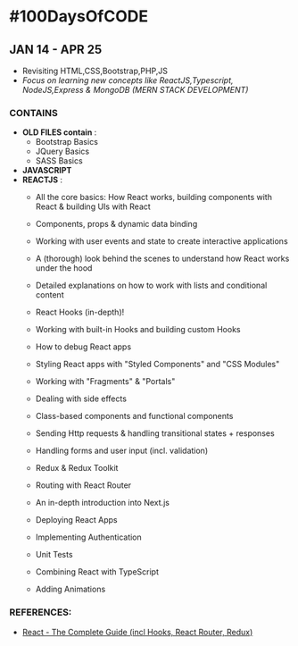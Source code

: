 # #100DaysOfCODE

## JAN 14 - APR 25
- Revisiting HTML,CSS,Bootstrap,PHP,JS
- *Focus on learning new concepts like ReactJS,Typescript, NodeJS,Express & MongoDB (MERN STACK DEVELOPMENT)*

### CONTAINS

- **OLD FILES contain** : 
  - Bootstrap Basics
  - JQuery Basics
  - SASS Basics 
- **JAVASCRIPT**
- **REACTJS** :
  - All the core basics: How React works, building components with React & building UIs with React

  - Components, props & dynamic data binding

  - Working with user events and state to create interactive applications

  - A (thorough) look behind the scenes to understand how React works under the hood

  - Detailed explanations on how to work with lists and conditional content

  - React Hooks (in-depth)!

  - Working with built-in Hooks and building custom Hooks

  - How to debug React apps

  - Styling React apps with "Styled Components" and "CSS Modules"

  - Working with "Fragments" & "Portals"

  - Dealing with side effects

  - Class-based components and functional components

  - Sending Http requests & handling transitional states + responses

  - Handling forms and user input (incl. validation)

  - Redux & Redux Toolkit

  - Routing with React Router

  - An in-depth introduction into Next.js

  - Deploying React Apps

  - Implementing Authentication

  - Unit Tests

  - Combining React with TypeScript

  - Adding Animations


### REFERENCES:

- [React - The Complete Guide (incl Hooks, React Router, Redux)](https://www.udemy.com/course/react-the-complete-guide-incl-redux/) 
